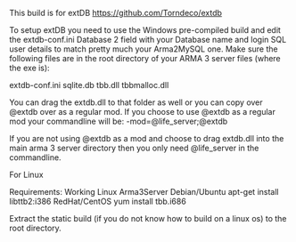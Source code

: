 This build is for extDB https://github.com/Torndeco/extdb

To setup extDB you need to use the Windows pre-compiled build and edit the extdb-conf.ini Database 2 field with your Database name and login SQL user details to match pretty much your Arma2MySQL one.
Make sure the following files are in the root directory of your ARMA 3 server files (where the exe is):

extdb-conf.ini
sqlite.db
tbb.dll
tbbmalloc.dll

You can drag the extdb.dll to that folder as well or you can copy over @extdb over as a regular mod. If you choose to use @extdb as a regular mod your commandline will be:
-mod=@life_server;@extdb

If you are not using @extdb as a mod and choose to drag extdb.dll into the main arma 3 server directory then you only need @life_server in the commandline.

For Linux

Requirements:
Working Linux Arma3Server
Debian/Ubuntu
apt-get install libttb2:i386
RedHat/CentOS
yum install tbb.i686

Extract the static build (if you do not know how to build on a linux os) to the root directory.
